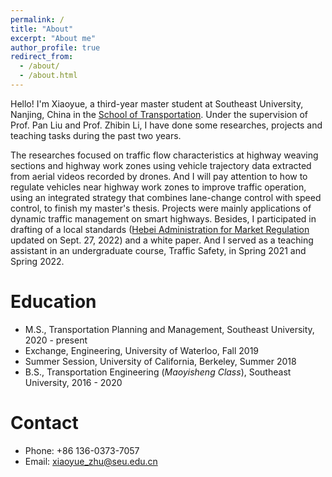 ```yaml
---
permalink: /
title: "About"
excerpt: "About me"
author_profile: true
redirect_from: 
  - /about/
  - /about.html
---
```


Hello! I'm Xiaoyue, a third-year master student at Southeast University, Nanjing, China in the [School of Transportation](https://tc.seu.edu.cn/jt_en/). Under the supervision of Prof. Pan Liu and Prof. Zhibin Li, I have done some researches, projects and teaching tasks during the past two years. 

The researches focused on traffic flow characteristics at highway weaving sections and highway work zones using vehicle trajectory data extracted from aerial videos recorded by drones. And I will pay attention to how to regulate vehicles near highway work zones to improve traffic operation, using an integrated strategy that combines lane-change control with speed control, to finish my master's thesis. Projects were mainly applications of dynamic traffic management on smart highways. Besides, I participated in drafting of a local standards ([Hebei Administration for Market Regulation](http://scjg.hebei.gov.cn/info/88345) updated on Sept. 27, 2022) and a white paper. And I served as a teaching assistant in an undergraduate course, Traffic Safety, in Spring 2021 and Spring 2022.  

Education
======

* M.S., Transportation Planning and Management, Southeast University, 2020 - present
* Exchange, Engineering, University of Waterloo, Fall 2019
* Summer Session, University of California, Berkeley, Summer 2018
* B.S., Transportation Engineering (*Maoyisheng Class*), Southeast University, 2016 - 2020

Contact
======
* Phone: +86 136-0373-7057
* Email: xiaoyue_zhu@seu.edu.cn
